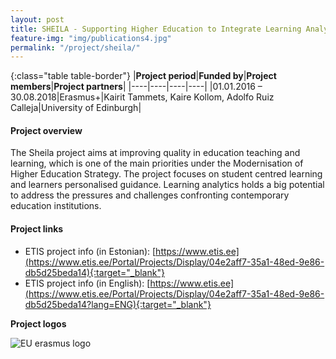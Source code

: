 ```yaml
---
layout: post
title: SHEILA - Supporting Higher Education to Integrate Learning Analytics 
feature-img: "img/publications4.jpg"
permalink: "/project/sheila/"
---
```


{:class="table table-border"}
|**Project period**|**Funded by**|**Project members**|**Project partners**|
|----|----|----|----|
|01.01.2016 – 30.08.2018|Erasmus+|Kairit Tammets, Kaire Kollom, Adolfo Ruiz Calleja|University of Edinburgh|

#### Project overview
The Sheila project aims at improving quality in education teaching and learning, which is one of the main priorities under the Modernisation of Higher Education Strategy. The project focuses on student centred learning and learners personalised guidance. Learning analytics holds a big potential to address the pressures and challenges confronting contemporary education institutions.

#### Project links
- ETIS project info (in Estonian): [https://www.etis.ee](https://www.etis.ee/Portal/Projects/Display/04e2aff7-35a1-48ed-9e86-db5d25beda14){:target="_blank"} 
- ETIS project info (in English): [https://www.etis.ee](https://www.etis.ee/Portal/Projects/Display/04e2aff7-35a1-48ed-9e86-db5d25beda14?lang=ENG){:target="_blank"} 

**Project logos**
<div> 
    <img class="img-fluid-innews" src="{{ '/img/financier_logos/erasmus-plus.png' | prepend: site.baseurl }}" alt="EU erasmus logo">
</div>